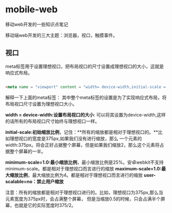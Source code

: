 # mobile-web
移动web开发的一些知识点笔记

移动端web开发的三大主题：浏览器，视口，触摸事件。


## 视口

meta标签用于设置理想视口，把布局视口的尺寸设置成理想视口的大小，这就是响应式布局。
```html

<meta name = "viewport" content = "width= device-width,initial-scale = 1,minimum-scale=1.0,maximum-scale=1.0,user-scalable=no">
```
解释一下上面的meta标签：
其中整个meta标签的设置是为了实现响应式布局，将布局视口尺寸设置为理想视口大小。

**width = device-width:设置布局视口的大小**: 可以将其设置为device-width,这样的话所有的布局视口尺寸始终与理想视口一样。

**initial-scale:初始缩放比例**，记住：**所有的缩放都是相对于理想视口的。**比如理想视口的宽度是375px,如果我们没有进行缩放，那么
一个元素的width:375px。将会正好占据整个屏幕，但是如果我们缩放2，那么这个元素将占据整个屏幕的一半。

**minimum-scale=1.0:最小缩放比例**，最小缩放比例是25%。安卓webkit不支持minimum-scale。都是相对于理想视口而言进行的缩放
**maximum-scale=1.0:最大缩放比例**，最大缩放比例为4。都是相对于理想视口而言进行的缩放
**user-scalable=no：禁止用户缩放**

注意：所有的缩放都是相对于理想视口进行的。比如，理想视口为375px,那么当元素宽度为375px时，会占满整个屏幕，
但是当缩放0.5的时候，只会占满半个屏幕，也就是它的实际宽度时375/2。


